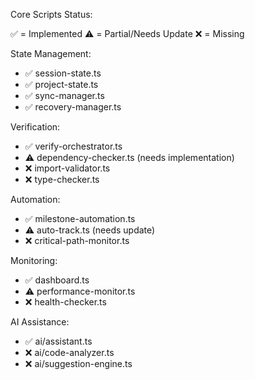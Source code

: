 Core Scripts Status:

✅ = Implemented
⚠️ = Partial/Needs Update
❌ = Missing

State Management:
- ✅ session-state.ts
- ✅ project-state.ts
- ✅ sync-manager.ts
- ✅ recovery-manager.ts

Verification:
- ✅ verify-orchestrator.ts
- ⚠️ dependency-checker.ts (needs implementation)
- ❌ import-validator.ts
- ❌ type-checker.ts

Automation:
- ✅ milestone-automation.ts
- ⚠️ auto-track.ts (needs update)
- ❌ critical-path-monitor.ts

Monitoring:
- ✅ dashboard.ts
- ⚠️ performance-monitor.ts
- ❌ health-checker.ts

AI Assistance:
- ✅ ai/assistant.ts
- ❌ ai/code-analyzer.ts
- ❌ ai/suggestion-engine.ts 